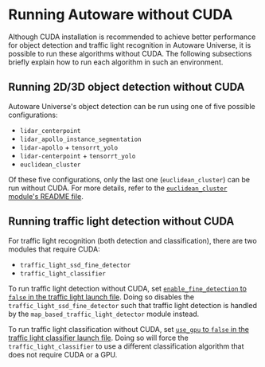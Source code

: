 # Running Autoware without CUDA

Although CUDA installation is recommended to achieve better performance for object detection and traffic light recognition in Autoware Universe, it is possible to run these algorithms without CUDA.
The following subsections briefly explain how to run each algorithm in such an environment.

## Running 2D/3D object detection without CUDA

Autoware Universe's object detection can be run using one of five possible configurations:

- `lidar_centerpoint`
- `lidar_apollo_instance_segmentation`
- `lidar-apollo` + `tensorrt_yolo`
- `lidar-centerpoint` + `tensorrt_yolo`
- `euclidean_cluster`

Of these five configurations, only the last one (`euclidean_cluster`) can be run without CUDA. For more details, refer to the [`euclidean_cluster` module's README file](https://github.com/autowarefoundation/autoware.universe/tree/main/perception/autoware_euclidean_cluster).

## Running traffic light detection without CUDA

For traffic light recognition (both detection and classification), there are two modules that require CUDA:

- `traffic_light_ssd_fine_detector`
- `traffic_light_classifier`

To run traffic light detection without CUDA, set [`enable_fine_detection` to `false` in the traffic light launch file](https://github.com/autowarefoundation/autoware.universe/blob/9445f3a7acd645d12a64507c3d3bfa57e74a3634/launch/tier4_perception_launch/launch/traffic_light_recognition/traffic_light.launch.xml#L3). Doing so disables the `traffic_light_ssd_fine_detector` such that traffic light detection is handled by the `map_based_traffic_light_detector` module instead.

To run traffic light classification without CUDA, set [`use_gpu` to `false` in the traffic light classifier launch file](https://github.com/autowarefoundation/autoware.universe/blob/9445f3a7acd645d12a64507c3d3bfa57e74a3634/perception/traffic_light_classifier/launch/traffic_light_classifier.launch.xml#L7). Doing so will force the `traffic_light_classifier` to use a different classification algorithm that does not require CUDA or a GPU.
